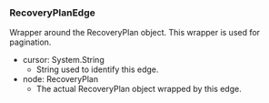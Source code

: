 ### RecoveryPlanEdge
Wrapper around the RecoveryPlan object. This wrapper is used for pagination.

- cursor: System.String
  - String used to identify this edge.
- node: RecoveryPlan
  - The actual RecoveryPlan object wrapped by this edge.
